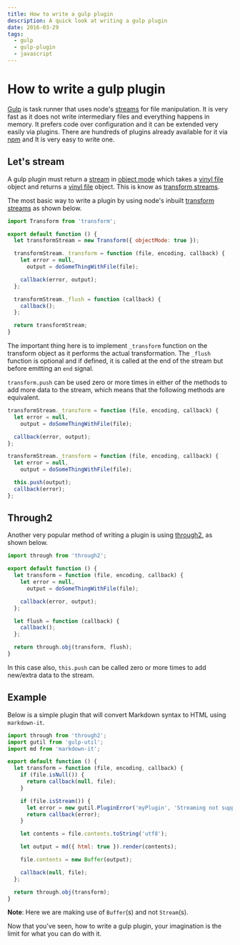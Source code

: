 ```yaml
---
title: How to write a gulp plugin
description: A quick look at writing a gulp plugin
date: 2016-03-29
tags:
  - gulp
  - gulp-plugin
  - javascript
---
```


# How to write a gulp plugin

[Gulp](http://gulpjs.com/) is task runner that uses node's [streams](https://nodejs.org/api/stream.html) for file manipulation. It is very fast as it does not write intermediary files and everything happens in memory. It prefers code over configuration and it can be extended very easily via plugins. There are hundreds of plugins already available for it via [npm](https://www.npmjs.com/browse/keyword/gulpplugin) and It is very easy to write one.

## Let's stream

A gulp plugin must return a [stream](https://nodejs.org/api/stream.html) in [object mode](https://nodejs.org/api/stream.html#stream_object_mode) which takes a [vinyl file](http://github.com/wearefractal/vinyl) object and returns a [vinyl file](http://github.com/wearefractal/vinyl) object. This is know as [transform streams](https://nodejs.org/api/stream.html#stream_class_stream_transform_1).

The most basic way to write a plugin by using node's inbuilt [transform streams](https://nodejs.org/api/stream.html#stream_class_stream_transform_1) as shown below.

```js
import Transform from 'transform';

export default function () {
  let transformStream = new Transform({ objectMode: true });

  transformStream._transform = function (file, encoding, callback) {
    let error = null,
      output = doSomeThingWithFile(file);

    callback(error, output);
  };

  transformStream._flush = function (callback) {
    callback();
  };

  return transformStream;
}
```

The important thing here is to implement `_transform` function on the transform object as it performs the actual transformation. The `_flush` function is optional and if defined, it is called at the end of the stream but before emitting an `end` signal.

`transform.push` can be used zero or more times in either of the methods to add more data to the stream, which means that the following methods are equivalent.

```js
transformStream._transform = function (file, encoding, callback) {
  let error = null,
    output = doSomeThingWithFile(file);

  callback(error, output);
};

transformStream._transform = function (file, encoding, callback) {
  let error = null,
    output = doSomeThingWithFile(file);

  this.push(output);
  callback(error);
};
```

## Through2

Another very popular method of writing a plugin is using [through2](https://www.npmjs.com/package/through2), as shown below.

```js
import through from 'through2';

export default function () {
  let transform = function (file, encoding, callback) {
    let error = null,
      output = doSomeThingWithFile(file);

    callback(error, output);
  };

  let flush = function (callback) {
    callback();
  };

  return through.obj(transform, flush);
}
```

In this case also, `this.push` can be called zero or more times to add new/extra data to the stream.

## Example

Below is a simple plugin that will convert Markdown syntax to HTML using `markdown-it`.

```js
import through from 'through2';
import gutil from 'gulp-util';
import md from 'markdown-it';

export default function () {
  let transform = function (file, encoding, callback) {
    if (file.isNull()) {
      return callback(null, file);
    }

    if (file.isStream()) {
      let error = new gutil.PluginError('myPlugin', 'Streaming not supported');
      return callback(error);
    }

    let contents = file.contents.toString('utf8');

    let output = md({ html: true }).render(contents);

    file.contents = new Buffer(output);

    callback(null, file);
  };

  return through.obj(transform);
}
```

**Note**: Here we are making use of `Buffer`(s) and not `Stream`(s).

Now that you've seen, how to write a gulp plugin, your imagination is the limit for what you can do with it.
